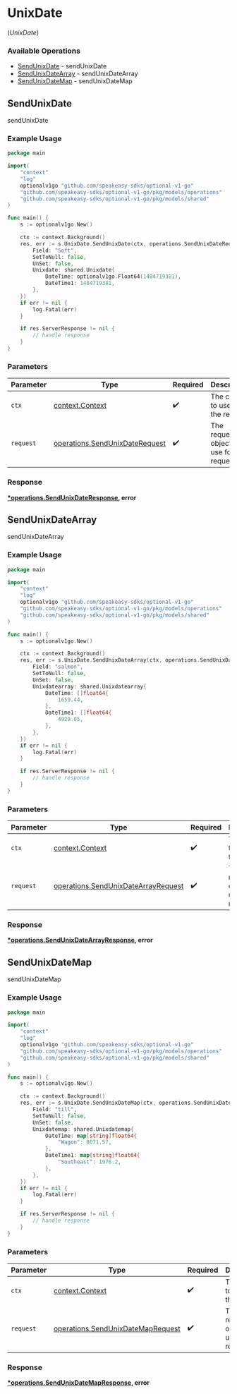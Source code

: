 # UnixDate
(*UnixDate*)

### Available Operations

* [SendUnixDate](#sendunixdate) - sendUnixDate
* [SendUnixDateArray](#sendunixdatearray) - sendUnixDateArray
* [SendUnixDateMap](#sendunixdatemap) - sendUnixDateMap

## SendUnixDate

sendUnixDate

### Example Usage

```go
package main

import(
	"context"
	"log"
	optionalv1go "github.com/speakeasy-sdks/optional-v1-go"
	"github.com/speakeasy-sdks/optional-v1-go/pkg/models/operations"
	"github.com/speakeasy-sdks/optional-v1-go/pkg/models/shared"
)

func main() {
    s := optionalv1go.New()

    ctx := context.Background()
    res, err := s.UnixDate.SendUnixDate(ctx, operations.SendUnixDateRequest{
        Field: "Soft",
        SetToNull: false,
        UnSet: false,
        Unixdate: shared.Unixdate{
            DateTime: optionalv1go.Float64(1484719381),
            DateTime1: 1484719381,
        },
    })
    if err != nil {
        log.Fatal(err)
    }

    if res.ServerResponse != nil {
        // handle response
    }
}
```

### Parameters

| Parameter                                                                        | Type                                                                             | Required                                                                         | Description                                                                      |
| -------------------------------------------------------------------------------- | -------------------------------------------------------------------------------- | -------------------------------------------------------------------------------- | -------------------------------------------------------------------------------- |
| `ctx`                                                                            | [context.Context](https://pkg.go.dev/context#Context)                            | :heavy_check_mark:                                                               | The context to use for the request.                                              |
| `request`                                                                        | [operations.SendUnixDateRequest](../../models/operations/sendunixdaterequest.md) | :heavy_check_mark:                                                               | The request object to use for the request.                                       |


### Response

**[*operations.SendUnixDateResponse](../../models/operations/sendunixdateresponse.md), error**


## SendUnixDateArray

sendUnixDateArray

### Example Usage

```go
package main

import(
	"context"
	"log"
	optionalv1go "github.com/speakeasy-sdks/optional-v1-go"
	"github.com/speakeasy-sdks/optional-v1-go/pkg/models/operations"
	"github.com/speakeasy-sdks/optional-v1-go/pkg/models/shared"
)

func main() {
    s := optionalv1go.New()

    ctx := context.Background()
    res, err := s.UnixDate.SendUnixDateArray(ctx, operations.SendUnixDateArrayRequest{
        Field: "salmon",
        SetToNull: false,
        UnSet: false,
        Unixdatearray: shared.Unixdatearray{
            DateTime: []float64{
                1659.44,
            },
            DateTime1: []float64{
                4929.05,
            },
        },
    })
    if err != nil {
        log.Fatal(err)
    }

    if res.ServerResponse != nil {
        // handle response
    }
}
```

### Parameters

| Parameter                                                                                  | Type                                                                                       | Required                                                                                   | Description                                                                                |
| ------------------------------------------------------------------------------------------ | ------------------------------------------------------------------------------------------ | ------------------------------------------------------------------------------------------ | ------------------------------------------------------------------------------------------ |
| `ctx`                                                                                      | [context.Context](https://pkg.go.dev/context#Context)                                      | :heavy_check_mark:                                                                         | The context to use for the request.                                                        |
| `request`                                                                                  | [operations.SendUnixDateArrayRequest](../../models/operations/sendunixdatearrayrequest.md) | :heavy_check_mark:                                                                         | The request object to use for the request.                                                 |


### Response

**[*operations.SendUnixDateArrayResponse](../../models/operations/sendunixdatearrayresponse.md), error**


## SendUnixDateMap

sendUnixDateMap

### Example Usage

```go
package main

import(
	"context"
	"log"
	optionalv1go "github.com/speakeasy-sdks/optional-v1-go"
	"github.com/speakeasy-sdks/optional-v1-go/pkg/models/operations"
	"github.com/speakeasy-sdks/optional-v1-go/pkg/models/shared"
)

func main() {
    s := optionalv1go.New()

    ctx := context.Background()
    res, err := s.UnixDate.SendUnixDateMap(ctx, operations.SendUnixDateMapRequest{
        Field: "till",
        SetToNull: false,
        UnSet: false,
        Unixdatemap: shared.Unixdatemap{
            DateTime: map[string]float64{
                "Wagon": 8071.57,
            },
            DateTime1: map[string]float64{
                "Southeast": 1976.2,
            },
        },
    })
    if err != nil {
        log.Fatal(err)
    }

    if res.ServerResponse != nil {
        // handle response
    }
}
```

### Parameters

| Parameter                                                                              | Type                                                                                   | Required                                                                               | Description                                                                            |
| -------------------------------------------------------------------------------------- | -------------------------------------------------------------------------------------- | -------------------------------------------------------------------------------------- | -------------------------------------------------------------------------------------- |
| `ctx`                                                                                  | [context.Context](https://pkg.go.dev/context#Context)                                  | :heavy_check_mark:                                                                     | The context to use for the request.                                                    |
| `request`                                                                              | [operations.SendUnixDateMapRequest](../../models/operations/sendunixdatemaprequest.md) | :heavy_check_mark:                                                                     | The request object to use for the request.                                             |


### Response

**[*operations.SendUnixDateMapResponse](../../models/operations/sendunixdatemapresponse.md), error**

